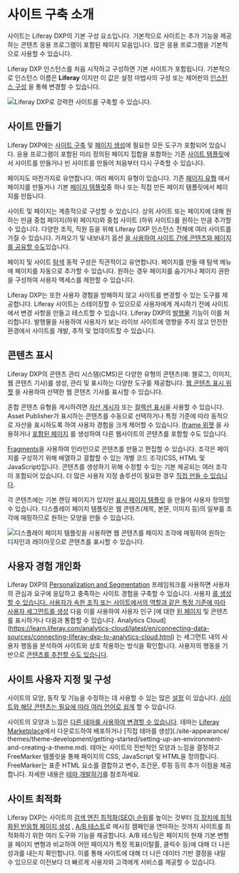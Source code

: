 # 사이트 구축 소개

사이트는 Liferay DXP의 기본 구성 요소입니다. 기본적으로 사이트는 추가 기능을 제공하는 콘텐츠 응용 프로그램이 포함된 페이지 모음입니다. 많은 응용 프로그램을 기본적으로 사용할 수 있습니다.

Liferay DXP 인스턴스를 처음 시작하고 구성하면 기본 사이트가 포함됩니다. 기본적으로 인스턴스 이름은 **Liferay** 이지만 이 값은 설정 마법사의 구성 또는 제어판의 [인스턴스 구성](../system-administration/configuring-liferay/virtual-instances/instance-configuration.md) 을 통해 변경할 수 있습니다.

![Liferay DXP로 강력한 사이트를 구축할 수 있습니다.](./introduction-to-site-building/images/01.png)

## 사이트 만들기

Liferay DXP에는 [사이트 구축](./sites/adding-a-site.md) 및 [페이지 생성](./creating-pages/adding-pages/adding-a-page-to-a-site.md)에 필요한 모든 도구가 포함되어 있습니다. 응용 프로그램이 포함된 미리 정의된 페이지 집합을 포함하는 기존 [사이트 템플릿](./sites/site-templates.md)에서 사이트를 만들거나 빈 사이트를 만들어 처음부터 다시 구축할 수 있습니다.

페이지도 마찬가지로 유연합니다. 여러 페이지 유형이 있습니다. 기존 [페이지 유형](./creating-pages/understanding-pages/understanding-pages.md) 에서 페이지를 만들거나 기본 [페이지 템플릿](./creating-pages/adding-pages/creating-a-page-template.md)중 하나 또는 직접 만든 페이지 템플릿에서 페이지를 만듭니다.

사이트 및 페이지는 계층적으로 구성할 수 있습니다. 상위 사이트 또는 페이지에 대해 원하는 만큼 중첩 페이지(하위 페이지)와 중첩 사이트 [](./sites/site-hierarchies.md) (하위 사이트)를 원하는 만큼 추가할 수 있습니다. 다양한 조직, 직원 등을 위해 Liferay DXP 인스턴스 전체에 여러 사이트를 가질 수 있습니다. 가져오기 및 내보내기 옵션 [을 사용하여 사이트 간에 콘텐츠와 페이지를 공유할 수도](./sites/exporting-importing-site-pages-and-content.md)있습니다.

페이지 및 사이트 [탐색](./site-navigation/using-the-navigation-menus-application.md) 동작 구성은 직관적이고 유연합니다. 페이지를 만들 때 탐색 메뉴에 페이지를 자동으로 추가할 수 있습니다. 원하는 경우 페이지를 숨기거나 페이지 권한을 구성하여 사용자 액세스를 제한할 수 있습니다.

Liferay DXP는 또한 사용자 경험을 방해하지 않고 사이트를 변경할 수 있는 도구를 제공합니다. Liferay 사이트는 스테이징할 수 있으므로 사용자에게 게시하기 전에 사이트에서 변경 사항을 만들고 테스트할 수 있습니다. Liferay DXP의 [발행물](./publishing-tools/publications.md) 기능이 이를 처리합니다. 발행물을 사용하여 사용자가 보는 라이브 사이트에 영향을 주지 않고 안전한 환경에서 사이트를 개발, 추적 및 업데이트할 수 있습니다.

## 콘텐츠 표시

Liferay DXP의 콘텐츠 관리 시스템(CMS)은 다양한 유형의 콘텐츠(예: 블로그, 이미지, 웹 콘텐츠 기사)를 생성, 관리 및 표시하는 다양한 도구를 제공합니다. [웹 콘텐츠 표시 위젯](./displaying-content/additional-content-display-options/using-the-web-content-display-widget.md) 을 사용하여 선택한 웹 콘텐츠 기사를 표시할 수 있습니다.

혼합 콘텐츠 유형을 게시하려면 [자산 게시자](./displaying-content/using-the-asset-publisher-widget/displaying-assets-using-the-asset-publisher-widget.md) 또는 [컬렉션 표시](../site-building/displaying-content/additional-content-display-options/displaying-collections.md)을 사용할 수 있습니다. Asset Publisher가 표시하는 콘텐츠를 수동으로 선택하거나 특정 기준에 따라 동적으로 자산을 표시하도록 하여 사용자 경험을 크게 제어할 수 있습니다. [Iframe 위젯](./displaying-content/additional-content-display-options/using-the-iframe-widget.md) 을 사용하거나 [포함된 페이지](./creating-pages/understanding-pages/other-page-types.md#embedded) 를 생성하여 다른 웹사이트의 콘텐츠를 포함할 수도 있습니다.

[Fragments](./creating-pages/page-fragments-and-widgets/using-fragments.md)을 사용하여 인라인으로 콘텐츠를 만들고 편집할 수 있습니다. 조각은 페이지를 구성하기 위해 배열하고 결합할 수 있는 개별 코드 조각(CSS, HTML 및 JavaScript)입니다. 콘텐츠를 생성하기 위해 수정할 수 있는 기본 제공되는 여러 조각이 포함되어 있습니다. 더 많은 사용자 지정 솔루션이 필요한 경우 [직접 만들 수 있습니다](./developer-guide/developing-page-fragments/developing-fragments-intro.md).

각 콘텐츠에는 기본 랜딩 페이지가 있지만 [표시 페이지 템플릿](./displaying-content/using-display-page-templates.md) 을 만들어 사용자 정의할 수 있습니다. 디스플레이 페이지 템플릿은 웹 콘텐츠(제목, 본문, 이미지 등)의 일부를 조각에 매핑하므로 원하는 모양을 만들 수 있습니다.

![디스플레이 페이지 템플릿을 사용하면 웹 콘텐츠를 페이지 조각에 매핑하여 원하는 디자인과 레이아웃으로 콘텐츠를 표시할 수 있습니다.](./introduction-to-site-building/images/02.png)

## 사용자 경험 개인화

Liferay DXP의 [Personalization and Segmentation](./personalizing-site-experience.md) 프레임워크를 사용하면 사용자의 관심과 요구에 응답하고 충족하는 사이트 경험을 구축할 수 있습니다. 사용자 [를 생성할 수 있습니다. 사용자가 속한 조직 또는 사이트에서의 역할과 같은 특정 기준에 따라 사용자 세그먼트를 생성](./personalizing-site-experience/segmentation/creating-and-managing-user-segments.md) 다음 이를 사용하여 사용자 인구 [에 대한 [된 페이지](./personalizing-site-experience/experience-personalization/content-page-personalization.md) 및 콘텐츠를 표시하거나 다음과 통합할 수 있습니다. Analytics Cloud](https://learn.liferay.com/analytics-cloud/latest/en/connecting-data-sources/connecting-liferay-dxp-to-analytics-cloud.html) 는 세그먼트 내의 사용자 행동을 분석하여 사이트와 상호 작용하는 방식을 확인합니다. 사용자의 행동을 기반으로 [콘텐츠를 추천할 수도 있습니다](./personalizing-site-experience/experience-personalization/understanding-content-recommendations.md).

<!-- Screenshot -->

## 사이트 사용자 지정 및 구성

사이트의 모양, 동작 및 기능을 수정하는 데 사용할 수 있는 많은 [설정](./site-settings/site-settings-ui-reference.md) 이 있습니다. [사이트와 해당 콘텐츠는 필요에 따라 여러 언어로 쉽게](./site-settings/site-localization.md) 할 수 있습니다.

사이트의 모양과 느낌은 [다른 테마를 사용하여 변경할 수 있습니다](../getting-started/change-your-sites-appearance.md). 테마는 [Liferay Marketplace](../system-administration/installing-and-managing-apps/using-marketplace.md)에서 다운로드하여 배포하거나 [직접 테마를 생성](./site-appearance/ themes/theme-development/getting-started/setting-up-an-environment-and-creating-a-theme.md). 테마는 사이트의 전반적인 모양과 느낌을 결정하고 FreeMarker 템플릿을 통해 페이지의 CSS, JavaScript 및 HTML을 정의합니다. FreeMarker는 표준 HTML 요소를 결합하고 변수, 조건문, 루핑 등의 추가 이점을 제공합니다. 자세한 내용은 [테마 개발하기](./developer-guide.md)를 참조하세요.

## 사이트 최적화

Liferay DXP는 사이트의 [검색 엔진 최적화(SEO) 순위](../site-building/displaying-content/using-display-page-templates/configuring-seo-and-open-graph.md)를 높이는 것부터 [각 장치에 최적화된 반응형 페이지 생성](./optimizing-sites/building-a-responsive-site/building-a-responsive-site.md) , [A/B 테스트](../site-building/optimizing-sites/ab-testing/ab-testing.md)로 메시징 캠페인을 연마하는 것까지 사이트를 최적화하기 위한 여러 도구와 기능을 제공합니다. A/B 테스팅은 페이지의 현재 기본 변형을 페이지 변형과 비교하여 어떤 페이지가 특정 목표(이탈률, 클릭수 등)에 대해 더 나은 성과를 내는지 확인합니다. 이를 통해 사이트에 대해 더 나은 데이터 기반 결정을 내릴 수 있으므로 이전보다 더 빠르게 사용자와 고객에게 서비스를 제공할 수 있습니다.
